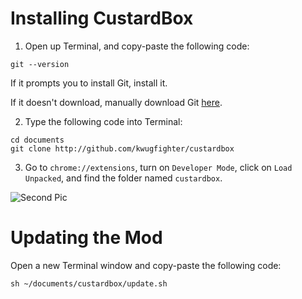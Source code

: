 # Installing CustardBox

1. Open up Terminal, and copy-paste the following code:

```
git --version
```

If it prompts you to install Git, install it.

If it doesn't download, manually download Git [here](https://git-scm.com/download/mac).



2. Type the following code into Terminal:

```
cd documents
git clone http://github.com/kwugfighter/custardbox
```



3. Go to `chrome://extensions`, turn on `Developer Mode`, click on `Load Unpacked`, and find the folder named `custardbox`.

![Second Pic](https://i.imgur.com/NjIfMjL.png)




# Updating the Mod

Open a new Terminal window and copy-paste the following code:
```
sh ~/documents/custardbox/update.sh
```